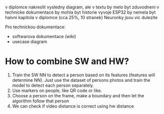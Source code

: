 v diplomce nakreslit vysledny diagram, ale v textu by melo byt zduvodneni
v technicke dokumentace by mohla byt historie vyvoje
ESP32 by nemela byt halvni kapitola v diplomce (cca 25%, 10 stranek)
Neuronky jsou vic dulezite


Pro technickou dokumentace: 
- softwarova dokumentace (wiki)
- usecase diagram


# How to combine SW and HW?

1. Train the SW NN to detect a person based on its features (features will determine NN). Just use the dataset of persons photos and train the model to detect each person separately.
2. Use markers on people, like QR code or like.
3. Choose a person on the frame, make a boundary and then let the algorithm follow that person
4. We can check if video distance is correct using hw distance